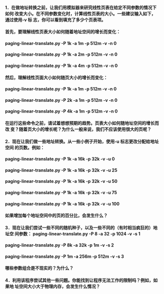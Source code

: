 #### 1．在做地址转换之前，让我们用模拟器来研究线性页表在给定不同参数的情况下如何 改变大小。在不同参数变化时，计算线性页表的大小。一些建议输入如下，通过使用-v 标 志，你可以看到填充了多少个页表项。 

#### 首先，要理解线性页表大小如何随着地址空间的增长而变化：

####  paging-linear-translate.py -P 1k -a 1m -p 512m -v -n 0  

#### paging-linear-translate.py -P 1k -a 2m -p 512m -v -n 0 

####  paging-linear-translate.py -P 1k -a 4m -p 512m -v -n 0 

####  然后，理解线性页面大小如何随页大小的增长而变化：

####  paging-linear-translate.py -P 1k -a 1m -p 512m -v -n 0 

####  paging-linear-translate.py -P 2k -a 1m -p 512m -v -n 0  

#### paging-linear-translate.py -P 4k -a 1m -p 512m -v -n 0 

####  在运行这些命令之前，请试着想想预期的趋势。页表大小如何随地址空间的增长而改 变？随着页大小的增长呢？为什么一般来说，我们不应该使用很大的页呢？



####  2．现在让我们做一些地址转换。从一些小例子开始，使用-u 标志更改分配给地址空间 的页数。例如： 

####   paging-linear-translate.py -P 1k -a 16k -p 32k -v -u 0 

####  paging-linear-translate.py -P 1k -a 16k -p 32k -v -u 25 

####  paging-linear-translate.py -P 1k -a 16k -p 32k -v -u 50

####   paging-linear-translate.py -P 1k -a 16k -p 32k -v -u 75 

####  paging-linear-translate.py -P 1k -a 16k -p 32k -v -u 100 

####  如果增加每个地址空间中的页的百分比，会发生什么？



####  3．现在让我们尝试一些不同的随机种子，以及一些不同的（有时相当疯狂的）地址空 间参数： paging-linear-translate.py -P 8 -a 32 -p 1024 -v -s 1 

####  paging-linear-translate.py -P 8k -a 32k -p 1m -v -s 2  

#### paging-linear-translate.py -P 1m -a 256m -p 512m -v -s 3 

####  哪些参数组合是不现实的？为什么？ 



#### 4．利用该程序尝试其他一些问题。你能找到让程序无法工作的限制吗？例如，如果地 址空间大小大于物理内存，会发生什么情况？